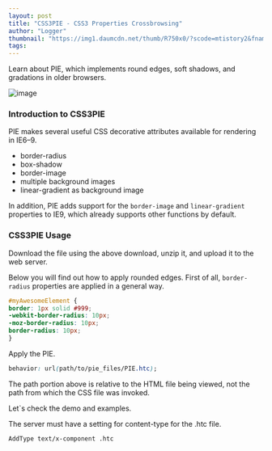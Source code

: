 ```yaml
---
layout: post
title: "CSS3PIE - CSS3 Properties Crossbrowsing"
author: "Logger"
thumbnail: "https://img1.daumcdn.net/thumb/R750x0/?scode=mtistory2&fname=https%3A%2F%2Ft1.daumcdn.net%2Fcfile%2Ftistory%2F2135A63E554A5B7A1F"
tags: 
---
```



Learn about PIE, which implements round edges, soft shadows, and gradations in older browsers.

![image](https://t1.daumcdn.net/cfile/tistory/2135A63E554A5B7A1F)

### Introduction to CSS3PIE

PIE makes several useful CSS decorative attributes available for rendering in IE6–9.

- border-radius
- box-shadow
- border-image
- multiple background images
- linear-gradient as background image

In addition, PIE adds support for the `border-image` and `linear-gradient` properties to IE9, which already supports other functions by default.

### CSS3PIE Usage

Download the file using the above download, unzip it, and upload it to the web server.

Below you will find out how to apply rounded edges. First of all, `border-radius` properties are applied in a general way.

```css
#myAwesomeElement {
border: 1px solid #999;
-webkit-border-radius: 10px;
-moz-border-radius: 10px;
border-radius: 10px;
}

```

Apply the PIE.

```css
behavior: url(path/to/pie_files/PIE.htc);

```

The path portion above is relative to the HTML file being viewed, not the path from which the CSS file was invoked.

Let`s check the demo and examples.

The server must have a setting for content-type for the .htc file.

```undefined
AddType text/x-component .htc

```